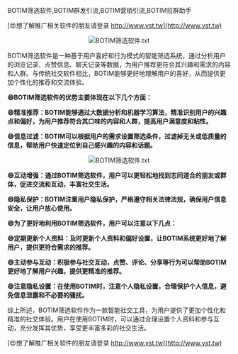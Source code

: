 BOTIM筛选软件,BOTIM群发引流,BOTIM营销引流,BOTIM拉群助手

[😍想了解推广相关软件的朋友请登录 http://www.vst.tw](http://www.vst.tw)

 <center><img src="https://vst.tw/MP4/tuiguang/png/4.png" alt="BOTIM筛选软件.txt"></center>

BOTIM筛选软件是一种基于用户喜好和行为模式的智能筛选系统，通过分析用户的浏览记录、点赞信息、聊天记录等数据，为用户推荐更符合其兴趣和需求的内容和人群。与传统社交软件相比，BOTIM能够更好地理解用户的喜好，从而提供更加个性化的推荐和交流体验。

**😄BOTIM筛选软件的优势主要体现在以下几个方面：**

**😄精准推荐：BOTIM能够通过大数据分析和机器学习算法，精准识别用户的兴趣点和偏好，为用户推荐符合其口味的内容和人群，提高用户满意度和粘性。**

**😄信息过滤：BOTIM可以根据用户的需求设置筛选条件，过滤掉无关或低质量的信息，帮助用户快速定位到自己感兴趣的内容和话题。**

 <center><img src="https://vst.tw/MP4/tuiguang/png/6.png" alt="BOTIM筛选软件.txt"></center>

**😄互动增强：通过BOTIM筛选软件，用户可以更轻松地找到志同道合的朋友或群体，促进交流和互动，丰富社交生活。**

**😄隐私保护：BOTIM注重用户隐私保护，严格遵守相关法律法规，确保用户信息安全，让用户放心使用。**

**😄为了更好地利用BOTIM筛选软件，用户可以注意以下几点：**

**😄定期更新个人资料：及时更新个人资料和偏好设置，让BOTIM系统更好地了解用户，提供更符合需求的推荐。**

**😄主动参与互动：积极参与社交互动，点赞、评论、分享等行为可以帮助BOTIM更好地了解用户兴趣，提供更精准的推荐。**

**😄注意隐私设置：在使用BOTIM时，注意个人隐私设置，合理保护个人信息，避免信息泄露和不必要的骚扰。**

综上所述，BOTIM筛选软件作为一款智能社交工具，为用户提供了更加个性化和精准的社交体验。用户在使用BOTIM时，可以通过合理设置个人资料和参与互动，充分发挥其优势，享受更丰富多彩的社交生活。

[😍想了解推广相关软件的朋友请登录 http://www.vst.tw](http://www.vst.tw)



